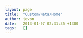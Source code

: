 ```yaml
---
layout: page
title:  "Custom/Meta/Home"
author: jevon
date:   2013-01-07 02:31:35 +1300
tags:   []
---
```


<meta name="geo.position" content="174.775679,-41.293382"><!-- http://www.a2b.cc/help-searching-addurl-metatags.a2b: position from google earth -->

<!-- Facebook insights -->
<meta property="fb:admins" content="712536049" />

<!-- OpenID stuff -->
<link rel="openid.server" href="http://journals.jevon.org/openid.php?id=jevon">

<link rel="alternate" title="Jevon Wright's Journal RSS" href="http://journals.jevon.org/users/jevon/rss" type="application/rss+xml" />
<link rel="meta" title="Jevon Wright's FOAF" href="http://journals.jevon.org/users/jevon/foaf" type="application/rdf+xml" />
